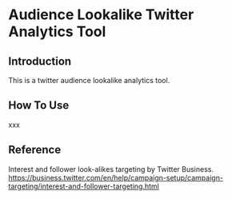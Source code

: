 # Audience Lookalike Twitter Analytics Tool

## Introduction
This is a twitter audience lookalike analytics tool.

## How To Use
xxx

## Reference
Interest and follower look-alikes targeting by Twitter Business.  
https://business.twitter.com/en/help/campaign-setup/campaign-targeting/interest-and-follower-targeting.html
